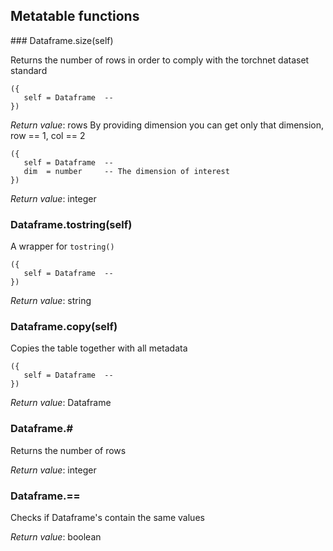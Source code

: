 
## Metatable functions

<a name="Dataframe.size">
### Dataframe.size(self)

Returns the number of rows in order to comply with the torchnet dataset standard

```
({
   self = Dataframe  -- 
})
```

_Return value_: rows
By providing dimension you can get only that dimension, row == 1, col == 2

```
({
   self = Dataframe  -- 
   dim  = number     -- The dimension of interest
})
```

_Return value_: integer
	<a name="Dataframe.__tostring__">
### Dataframe.__tostring__(self)

A wrapper for `tostring()`

```
({
   self = Dataframe  -- 
})
```

_Return value_: string
<a name="Dataframe.copy">
### Dataframe.copy(self)

Copies the table together with all metadata

```
({
   self = Dataframe  -- 
})
```

_Return value_: Dataframe
<a name="Dataframe.#">
### Dataframe.#

Returns the number of rows

_Return value_: integer
<a name="Dataframe.==">
### Dataframe.==

Checks if Dataframe's contain the same values

_Return value_: boolean
